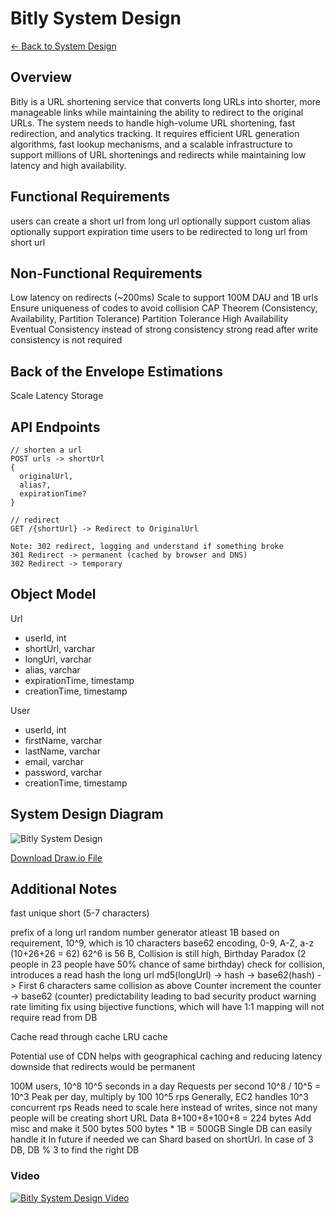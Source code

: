 # Bitly System Design

[← Back to System Design](../system-design.md)

## Overview

Bitly is a URL shortening service that converts long URLs into shorter, more manageable links while maintaining the ability to redirect to the original URLs. The system needs to handle high-volume URL shortening, fast redirection, and analytics tracking. It requires efficient URL generation algorithms, fast lookup mechanisms, and a scalable infrastructure to support millions of URL shortenings and redirects while maintaining low latency and high availability.

## Functional Requirements

users can create a short url from long url
optionally support custom alias
optionally support expiration time
users to be redirected to long url from short url

## Non-Functional Requirements

Low latency on redirects (~200ms)
Scale to support 100M DAU and 1B urls
Ensure uniqueness of codes to avoid collision
CAP Theorem (Consistency, Availability, Partition Tolerance)
Partition Tolerance
High Availability 
Eventual Consistency instead of strong consistency
strong read after write consistency is not required

## Back of the Envelope Estimations

Scale
Latency
Storage

## API Endpoints

``` c-sharp
// shorten a url
POST urls -> shortUrl
{
  originalUrl,
  alias?,
  expirationTime?
}

// redirect
GET /{shortUrl} -> Redirect to OriginalUrl

Note: 302 redirect, logging and understand if something broke
301 Redirect -> permanent (cached by browser and DNS)
302 Redirect -> temporary
```

## Object Model

Url

* userId, int
* shortUrl, varchar
* longUrl, varchar
* alias, varchar
* expirationTime, timestamp
* creationTime, timestamp

User

* userId, int
* firstName, varchar
* lastName, varchar
* email, varchar
* password, varchar
* creationTime, timestamp

## System Design Diagram

![Bitly System Design](url-shortener.svg)

[Download Draw.io File](url-shortener.drawio)

## Additional Notes

fast
unique
short (5-7 characters)

prefix of a long url
random number generator
atleast 1B based on requirement, 10^9, which is 10 characters
base62 encoding, 0-9, A-Z, a-z (10+26+26 = 62)
62^6 is 56 B, Collision is still high, Birthday Paradox (2 people in 23 people have 50% chance of same birthday)
check for collision, introduces a read
hash the long url
md5(longUrl) -> hash -> base62(hash) -> First 6 characters
same collision as above
Counter
increment the counter -> base62 (counter)
predictability leading to bad security
product warning 
rate limiting
fix using bijective functions, which will have 1:1 mapping
will not require read from DB

Cache
read through cache
LRU cache

Potential use of CDN
helps with geographical caching and reducing latency
downside that redirects would be permanent

100M users, 10^8
10^5 seconds in a day
Requests per second 
10^8 / 10^5 = 10^3
Peak per day, multiply by 100
10^5 rps
Generally, EC2 handles 10^3 concurrent rps
Reads need to scale here instead of writes, since not many people will be creating short URL
Data
8+100+8+100+8 = 224 bytes 
Add misc and make it 500 bytes
500 bytes * 1B = 500GB
Single DB can easily handle it
In future if needed we can Shard based on shortUrl. In case of 3 DB, DB % 3 to find the right DB

### Video

[![Bitly System Design Video](https://img.youtube.com/vi/iUU4O1sWtJA/0.jpg)](https://www.youtube.com/watch?v=iUU4O1sWtJA)